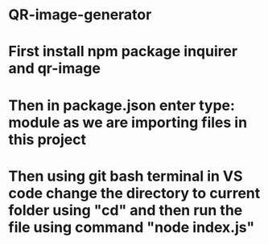 # QR-image-generator
# First install npm package inquirer and qr-image 
# Then in package.json enter type: module as we are importing files in this project
# Then using git bash terminal in VS code change the directory to current folder using "cd" and then run the file using command "node index.js"
